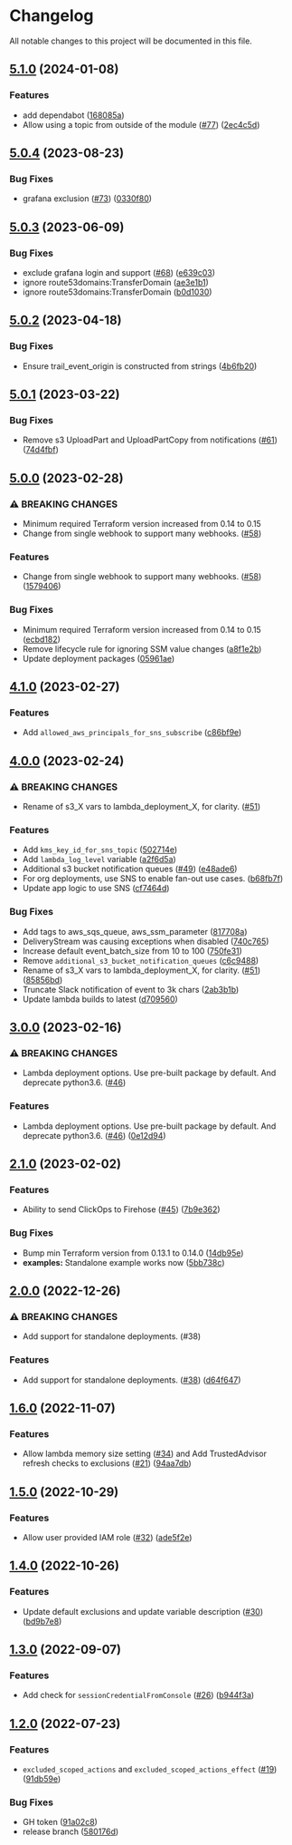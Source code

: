# Changelog

All notable changes to this project will be documented in this file.

## [5.1.0](https://github.com/cloudandthings/terraform-aws-clickops-notifier/compare/v5.0.4...v5.1.0) (2024-01-08)


### Features

* add dependabot ([168085a](https://github.com/cloudandthings/terraform-aws-clickops-notifier/commit/168085a0999aabfc595aaa38ebbcf3f4c865d128))
* Allow using a topic from outside of the module ([#77](https://github.com/cloudandthings/terraform-aws-clickops-notifier/issues/77)) ([2ec4c5d](https://github.com/cloudandthings/terraform-aws-clickops-notifier/commit/2ec4c5dfff26f5afdd9895714316eb86c8696ba5))

## [5.0.4](https://github.com/cloudandthings/terraform-aws-clickops-notifier/compare/v5.0.3...v5.0.4) (2023-08-23)


### Bug Fixes

* grafana exclusion ([#73](https://github.com/cloudandthings/terraform-aws-clickops-notifier/issues/73)) ([0330f80](https://github.com/cloudandthings/terraform-aws-clickops-notifier/commit/0330f808ebabf80d5598f54e0baea4c729aaa2dc))

## [5.0.3](https://github.com/cloudandthings/terraform-aws-clickops-notifier/compare/v5.0.2...v5.0.3) (2023-06-09)


### Bug Fixes

* exclude grafana login and support ([#68](https://github.com/cloudandthings/terraform-aws-clickops-notifier/issues/68)) ([e639c03](https://github.com/cloudandthings/terraform-aws-clickops-notifier/commit/e639c032e3823a11fc3cf5224ab3a1aac9493ee2))
* ignore route53domains:TransferDomain ([ae3e1b1](https://github.com/cloudandthings/terraform-aws-clickops-notifier/commit/ae3e1b1b14a7f0607c57c072680e95444c1e2044))
* ignore route53domains:TransferDomain ([b0d1030](https://github.com/cloudandthings/terraform-aws-clickops-notifier/commit/b0d103030bc5419a01e5679e76269f0a577301c0))

## [5.0.2](https://github.com/cloudandthings/terraform-aws-clickops-notifier/compare/v5.0.1...v5.0.2) (2023-04-18)


### Bug Fixes

* Ensure trail_event_origin is constructed from strings ([4b6fb20](https://github.com/cloudandthings/terraform-aws-clickops-notifier/commit/4b6fb2092a7cae149bc269df1fd8768d296c6a9f))

## [5.0.1](https://github.com/cloudandthings/terraform-aws-clickops-notifier/compare/v5.0.0...v5.0.1) (2023-03-22)


### Bug Fixes

* Remove s3 UploadPart and UploadPartCopy from notifications ([#61](https://github.com/cloudandthings/terraform-aws-clickops-notifier/issues/61)) ([74d4fbf](https://github.com/cloudandthings/terraform-aws-clickops-notifier/commit/74d4fbf6d5360cd0e1eaf4b247ce9e5e2ea66644))

## [5.0.0](https://github.com/cloudandthings/terraform-aws-clickops-notifier/compare/v4.1.0...v5.0.0) (2023-02-28)


### ⚠ BREAKING CHANGES

* Minimum required Terraform version increased from 0.14 to 0.15
* Change from single webhook to support many webhooks. ([#58](https://github.com/cloudandthings/terraform-aws-clickops-notifier/issues/58))

### Features

* Change from single webhook to support many webhooks. ([#58](https://github.com/cloudandthings/terraform-aws-clickops-notifier/issues/58)) ([1579406](https://github.com/cloudandthings/terraform-aws-clickops-notifier/commit/15794066d64357ddb40ead3b518d413947d3279a))


### Bug Fixes

* Minimum required Terraform version increased from 0.14 to 0.15 ([ecbd182](https://github.com/cloudandthings/terraform-aws-clickops-notifier/commit/ecbd182b6acf15b002d2513f30e490ab5684f00a))
* Remove lifecycle rule for ignoring SSM value changes ([a8f1e2b](https://github.com/cloudandthings/terraform-aws-clickops-notifier/commit/a8f1e2ba15bb5c425d149c9f3dfb93667a352e53))
* Update deployment packages ([05961ae](https://github.com/cloudandthings/terraform-aws-clickops-notifier/commit/05961aebb2af7972c337de74f62202f864a4db24))

## [4.1.0](https://github.com/cloudandthings/terraform-aws-clickops-notifier/compare/v4.0.0...v4.1.0) (2023-02-27)


### Features

* Add `allowed_aws_principals_for_sns_subscribe` ([c86bf9e](https://github.com/cloudandthings/terraform-aws-clickops-notifier/commit/c86bf9e4e41f0ab85611e34c85604c22d943a97d))

## [4.0.0](https://github.com/cloudandthings/terraform-aws-clickops-notifier/compare/v3.0.0...v4.0.0) (2023-02-24)


### ⚠ BREAKING CHANGES

* Rename of s3_X vars to lambda_deployment_X, for clarity. ([#51](https://github.com/cloudandthings/terraform-aws-clickops-notifier/issues/51))

### Features

* Add `kms_key_id_for_sns_topic` ([502714e](https://github.com/cloudandthings/terraform-aws-clickops-notifier/commit/502714e080de59457e631ec322e0d8334e0470f6))
* Add `lambda_log_level` variable ([a2f6d5a](https://github.com/cloudandthings/terraform-aws-clickops-notifier/commit/a2f6d5a24151e46c2018a7bed5e5f003b8df2736))
* Additional s3 bucket notification queues ([#49](https://github.com/cloudandthings/terraform-aws-clickops-notifier/issues/49)) ([e48ade6](https://github.com/cloudandthings/terraform-aws-clickops-notifier/commit/e48ade6beab24316bcb81d67fb4c67adf0f8472c))
* For org deployments, use SNS to enable fan-out use cases. ([b68fb7f](https://github.com/cloudandthings/terraform-aws-clickops-notifier/commit/b68fb7f55c2394cb1052316215ee56b12214a867))
* Update app logic to use SNS ([cf7464d](https://github.com/cloudandthings/terraform-aws-clickops-notifier/commit/cf7464dbd2e5280168805b86e17e7af37971fd0c))


### Bug Fixes

* Add tags to aws_sqs_queue, aws_ssm_parameter ([817708a](https://github.com/cloudandthings/terraform-aws-clickops-notifier/commit/817708a39d95f687e1c4f3789a47b647d130c58a))
* DeliveryStream was causing exceptions when disabled ([740c765](https://github.com/cloudandthings/terraform-aws-clickops-notifier/commit/740c765eec6a18a39d24a4a06e0c62792851dbcf))
* Increase default event_batch_size from 10 to 100 ([750fe31](https://github.com/cloudandthings/terraform-aws-clickops-notifier/commit/750fe3160ffeec14c2d50517a1628e0b5c030963))
* Remove `additional_s3_bucket_notification_queues` ([c6c9488](https://github.com/cloudandthings/terraform-aws-clickops-notifier/commit/c6c94889a6878f420e0d12b4c409a924448534d1))
* Rename of s3_X vars to lambda_deployment_X, for clarity. ([#51](https://github.com/cloudandthings/terraform-aws-clickops-notifier/issues/51)) ([85856bd](https://github.com/cloudandthings/terraform-aws-clickops-notifier/commit/85856bd5af9788fddb92abe15b234f7fc37476a4))
* Truncate Slack notification of event to 3k chars ([2ab3b1b](https://github.com/cloudandthings/terraform-aws-clickops-notifier/commit/2ab3b1beeda9d71eecfddfda389db601693beb6d))
* Update lambda builds to latest ([d709560](https://github.com/cloudandthings/terraform-aws-clickops-notifier/commit/d7095600f8001f935c9193ca4d4a5021edce0e77))

## [3.0.0](https://github.com/cloudandthings/terraform-aws-clickops-notifier/compare/v2.1.0...v3.0.0) (2023-02-16)


### ⚠ BREAKING CHANGES

* Lambda deployment options. Use pre-built package by default. And deprecate python3.6. ([#46](https://github.com/cloudandthings/terraform-aws-clickops-notifier/issues/46))

### Features

* Lambda deployment options. Use pre-built package by default. And deprecate python3.6. ([#46](https://github.com/cloudandthings/terraform-aws-clickops-notifier/issues/46)) ([0e12d94](https://github.com/cloudandthings/terraform-aws-clickops-notifier/commit/0e12d946e670a7c8d1759e6ae3a256c01e9a3db0))

## [2.1.0](https://github.com/cloudandthings/terraform-aws-clickops-notifier/compare/v2.0.0...v2.1.0) (2023-02-02)


### Features

* Ability to send ClickOps to Firehose ([#45](https://github.com/cloudandthings/terraform-aws-clickops-notifier/issues/45)) ([7b9e362](https://github.com/cloudandthings/terraform-aws-clickops-notifier/commit/7b9e36266991fa41ba5aac198a8b3dba8a202f8b))


### Bug Fixes

* Bump min Terraform version from 0.13.1 to 0.14.0 ([14db95e](https://github.com/cloudandthings/terraform-aws-clickops-notifier/commit/14db95e30be09f9af9e67741967572d2fe3999d5))
* **examples:** Standalone example works now ([5bb738c](https://github.com/cloudandthings/terraform-aws-clickops-notifier/commit/5bb738c8a20e0e4f19f4f204c49cc33f56669fa0))

## [2.0.0](https://github.com/cloudandthings/terraform-aws-clickops-notifier/compare/v1.6.0...v2.0.0) (2022-12-26)


### ⚠ BREAKING CHANGES

* Add support for standalone deployments. (#38)

### Features

* Add support for standalone deployments. ([#38](https://github.com/cloudandthings/terraform-aws-clickops-notifier/issues/38)) ([d64f647](https://github.com/cloudandthings/terraform-aws-clickops-notifier/commit/d64f6479ee505c19cbc75c1d518d763e54d4a004))

## [1.6.0](https://github.com/cloudandthings/terraform-aws-clickops-notifier/compare/v1.5.0...v1.6.0) (2022-11-07)


### Features

* Allow lambda memory size setting ([#34](https://github.com/cloudandthings/terraform-aws-clickops-notifier/issues/34)) and Add TrustedAdvisor refresh checks to exclusions ([#21](https://github.com/cloudandthings/terraform-aws-clickops-notifier/issues/21)) ([94aa7db](https://github.com/cloudandthings/terraform-aws-clickops-notifier/commit/94aa7dbb5d91d898ba8e6ee7f3eb1256c51f9989))

## [1.5.0](https://github.com/cloudandthings/terraform-aws-clickops-notifier/compare/v1.4.0...v1.5.0) (2022-10-29)


### Features

* Allow user provided IAM role ([#32](https://github.com/cloudandthings/terraform-aws-clickops-notifier/issues/32)) ([ade5f2e](https://github.com/cloudandthings/terraform-aws-clickops-notifier/commit/ade5f2e582ffd51a51500308407e9d5b610ca7f7))

## [1.4.0](https://github.com/cloudandthings/terraform-aws-clickops-notifier/compare/v1.3.0...v1.4.0) (2022-10-26)


### Features

* Update default exclusions and update variable description ([#30](https://github.com/cloudandthings/terraform-aws-clickops-notifier/issues/30)) ([bd9b7e8](https://github.com/cloudandthings/terraform-aws-clickops-notifier/commit/bd9b7e84d2b1dfc43e58fe331b0276cc7271b1e9))

## [1.3.0](https://github.com/cloudandthings/terraform-aws-clickops-notifier/compare/v1.2.0...v1.3.0) (2022-09-07)


### Features

* Add check for `sessionCredentialFromConsole` ([#26](https://github.com/cloudandthings/terraform-aws-clickops-notifier/issues/26)) ([b944f3a](https://github.com/cloudandthings/terraform-aws-clickops-notifier/commit/b944f3a30a442b2bd3fea0d6a8fbe75c38648ab7))

## [1.2.0](https://github.com/cloudandthings/terraform-aws-clickops-notifier/compare/v1.1.1...v1.2.0) (2022-07-23)


### Features

* `excluded_scoped_actions` and `excluded_scoped_actions_effect` ([#19](https://github.com/cloudandthings/terraform-aws-clickops-notifier/issues/19)) ([91db59e](https://github.com/cloudandthings/terraform-aws-clickops-notifier/commit/91db59eca25cbc14fa1bd1f6edc12bcad4f463b3))


### Bug Fixes

* GH token ([91a02c8](https://github.com/cloudandthings/terraform-aws-clickops-notifier/commit/91a02c896755d911fcbb38d1c4ed1f909fa7eb75))
* release branch ([580176d](https://github.com/cloudandthings/terraform-aws-clickops-notifier/commit/580176d7144b30790f31d3b382312f7d274136d1))
